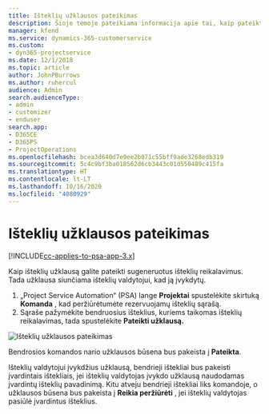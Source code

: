 ```yaml
---
title: Išteklių užklausos pateikimas
description: Šioje temoje pateikiama informacija apie tai, kaip pateikti užklausą projekto ištekliams.
manager: kfend
ms.service: dynamics-365-customerservice
ms.custom:
- dyn365-projectservice
ms.date: 12/1/2018
ms.topic: article
author: JohnPBurrows
ms.author: ruhercul
audience: Admin
search.audienceType:
- admin
- customizer
- enduser
search.app:
- D365CE
- D365PS
- ProjectOperations
ms.openlocfilehash: bcea3d640d7e9ee2b071c55bff9ade3268edb319
ms.sourcegitcommit: 5c4c9bf3ba018562d6cb3443c01d550489c415fa
ms.translationtype: HT
ms.contentlocale: lt-LT
ms.lasthandoff: 10/16/2020
ms.locfileid: "4080929"
---
```

# <a name="submitting-a-resource-request"></a>Išteklių užklausos pateikimas

[!INCLUDE[cc-applies-to-psa-app-3.x](../includes/cc-applies-to-psa-app-3x.md)]

Kaip išteklių užklausą galite pateikti sugeneruotus išteklių reikalavimus. Tada užklausa siunčiama išteklių valdytojui, kad ją įvykdytų.

1. „Project Service Automation“ (PSA) lange **Projektai** spustelėkite skirtuką **Komanda** , kad peržiūrėtumėte rezervuojamų išteklių sąrašą. 
2. Sąraše pažymėkite bendruosius išteklius, kuriems taikomas išteklių reikalavimas, tada spustelėkite **Pateikti užklausą.**

![Išteklių užklausos pateikimas](media/RM-how-to-18.png)

Bendrosios komandos nario užklausos būsena bus pakeista į **Pateikta**.

Išteklių valdytojui įvykdžius užklausą, bendrieji ištekliai bus pakeisti įvardintais ištekliais, jei išteklių valdytojas įvykdo užklausą naudodamas įvardintų išteklių pavadinimą. Kitu atveju bendrieji ištekliai liks komandoje, o užklausos būsena bus pakeista į **Reikia peržiūrėti** , jei išteklių valdytojas pasiūlė įvardintus išteklius.
